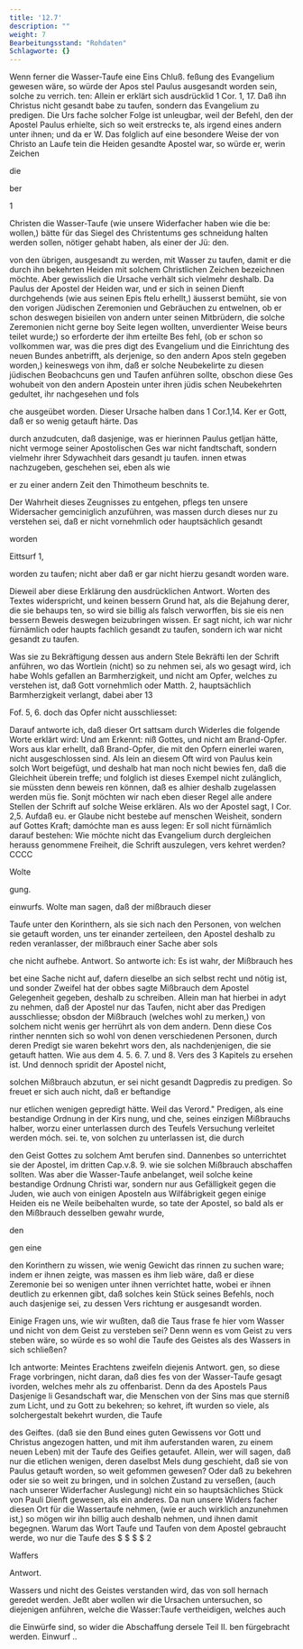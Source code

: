 ```yaml
---
title: '12.7'
description: ""
weight: 7
Bearbeitungsstand: "Rohdaten"
Schlagworte: {}
---
```

<!-- Seite 591 -->



Wenn ferner die Wasser-Taufe eine Eins Chluß. feßung des Evangelium gewesen wäre, so würde der Apos stel Paulus ausgesandt worden sein, solche zu verrich. ten: Allein er erklärt sich ausdrücklid 1 Cor. 1, 17. Daß ihn Christus nicht gesandt babe zu taufen, sondern das Evangelium zu predigen. Die Urs fache solcher Folge ist unleugbar, weil der Befehl, den der Apostel Paulus erhielte, sich so weit erstrecks te, als irgend eines andern unter ihnen; und da er W. Das folglich auf eine besondere Weise der von Christo an Laufe tein die Heiden gesandte Apostel war, so würde er, werin Zeichen

die

ber

1
<!-- Seite 592 -->
Christen die Wasser-Taufe (wie unsere Widerfacher haben
wie die be: wollen,) bätte für das Siegel des Christentums ges
schneidung halten werden sollen, nötiger gehabt haben, als einer
der Jü:
den.

von den übrigen, ausgesandt zu werden, mit Wasser
zu taufen, damit er die durch ihn bekehrten Heiden
mit solchem Christlichen Zeichen bezeichnen möchte.
Aber gewisslich die Ursache verhält sich vielmehr deshalb.
Da Paulus der Apostel der Heiden war, und er sich
in seinen Dienft durchgehends (wie aus seinen Epis
ftelu erhellt,) äusserst bemüht, sie von den vorigen
 Jüdischen Zeremonien und Gebräuchen zu entwelnen,
 ob er schon deswegen bisieilen von andern unter
seinen Mitbrüdern, die solche Zeremonien nicht gerne
boy Seite legen wollten, unverdienter Weise beurs
teilet wurde;) so erforderte der ihm
 erteilte Bes
fehl, (ob er schon so vollkommen war, was die pres
digt des Evangelium und die Einrichtung des neuen
Bundes anbetrifft, als derjenige, so den andern Apos
steln gegeben worden,) keineswegs von ihm, daß er
solche Neubekelirte zu diesen jüdischen Beobachcuns
gen und Taufen anführen sollte, obschon diese Ges
wohubeit von den andern Apostein unter ihren jüdis
schen Neubekehrten gedultet, ihr nachgesehen und fols

che ausgeübet worden. Dieser Ursache halben dans 1 Cor.1,14. Ker er Gott, daß er so wenig getauft härte. Das

durch anzudcuten, daß dasjenige, was er hierinnen Paulus getljan hätte, nicht vermoge seiner Apostolischen Ges war nicht fandtschaft, sondern vielmehr ihrer Sdywachheit dars gesandt ju taufen. innen etwas nachzugeben, geschehen sei, eben als wie

er zu einer andern Zeit den Thimotheum beschnits te.

Der Wahrheit dieses Zeugnisses zu entgehen, pflegs ten unsere Widersacher gemciniglich anzuführen, was massen durch dieses nur zu verstehen sei, daß er nicht vornehmlich oder hauptsächlich gesandt

worden

Eittsurf 1,
<!-- Seite 593 -->

worden zu taufen; nicht aber daß er gar nicht hierzu gesandt worden ware.

Dieweil aber diese Erklärung den ausdrücklichen Antwort. Worten des Textes widerspricht, und keinen bessern Grund hat, als die Bejahung derer, die sie behaups ten, so wird sie billig als falsch verworffen, bis sie eis nen bessern Beweis deswegen beizubringen wissen. Er sagt nicht, ich war nichr fürnämlich oder haupts fachlich gesandt zu taufen, sondern ich war nicht gesandt zu taufen.

Was sie zu Bekräftigung dessen aus andern Stele Bekräfti len der Schrift anführen, wo das Wortlein (nicht) so zu nehmen sei, als wo gesagt wird, ich habe Wohls gefallen an Barmherzigkeit, und nicht am Opfer, welches zu verstehen ist, daß Gott vornehmlich oder Matth. 2, hauptsächlich Barmherzigkeit verlangt, dabei aber 13

Fof. 5, 6. doch das Opfer nicht ausschliesset:

Darauf antworte ich, daß dieser Ort sattsam durch Widerles die folgende Worte erklärt wird: Und am Erkennt: niß Gottes, und nicht am Brand-Opfer. Wors aus klar erhellt, daß Brand-Opfer, die mit den Opfern einerlei waren, nicht ausgeschlossen sind. Als lein an diesem Oft wird von Paulus kein solch Wort beigefügt, und deshalb
 hat man noch nicht bewies fen, daß die Gleichheit überein treffe; und folglich ist dieses Exempel nicht zulänglich, sie müssten denn beweis ren können, daß es alhier deshalb zugelassen werden müs fie. Sonjt möchten wir nach eben dieser Regel alle andere Stellen der Schrift auf solche Weise erklären. Als wo der Apostel sagt, I Cor. 2,5. Aufdaß eu. er Glaube nicht bestebe auf menschen Weisheit, sondern auf Gottes Kraft; damóchte man es auss legen: Er soll nicht fürnämlich darauf bestehen: Wie möchte nicht das Evangelium durch dergleichen herauss genommene Freiheit, die Schrift auszulegen, vers kehret werden? CCCC

Wolte

gung.
<!-- Seite 594 -->
einwurfs. Wolte man sagen, daß der mißbrauch dieser

Taufe unter den Korinthern, als sie sich nach den Personen, von welchen sie getauft worden, uns ter einander zerteileen, den Apostel deshalb zu reden veranlasser, der mißbrauch einer Sache aber sols

che nicht aufhebe. Antwort. So antworte ich: Es ist wahr, der Mißbrauch hes

bet eine Sache nicht auf, dafern dieselbe an sich selbst recht und nötig ist, und sonder Zweifel hat der obbes sagte Mißbrauch dem Apostel Gelegenheit gegeben, deshalb zu schreiben. Allein man hat hierbei in adyt zu nehmen, daß der Apostel nur das Taufen, nicht aber das Predigen ausschliesse; obsdon der Mißbrauch (welches wohl zu merken,) von solchem nicht wenis ger herrührt als von dem andern. Denn diese Cos rinther nennten sich so wohl von denen verschiedenen Personen, durch deren Predigt sie waren bekehrt wors den, als nachdenjenigen, die sie getauft hatten. Wie aus dem 4. 5. 6. 7. und 8. Vers des 3 Kapitels zu ersehen ist. Und dennoch spridit der Apostel nicht,

solchen Mißbrauch abzutun, er sei nicht gesandt Dagpredis zu predigen. So freuet er sich auch nicht, daß er beftandige

nur etlichen wenigen gepredigt hätte. Weil das Verord." Predigen, als eine bestandige Ordnung in der Kirs nung, und che, seines einzigen Mißbrauchs halber, worzu einer unterlassen durch des Teufels Versuchung verleitet werden móch. sei. te, von solchen zu unterlassen ist, die durch

den Geist Gottes zu solchem Amt berufen sind. Dannenbes so unterrichtet sie der Apostel, im dritten Cap.v.8. 9. wie sie solchen Mißbrauch abschaffen sollten. Was aber die Wasser-Taufe anbelanget, weil solche keine bestandige Ordnung Christi war, sondern nur aus Gefälligkeit gegen die Juden, wie auch von einigen Aposteln aus Wilfábrigkeit gegen einige Heiden eis ne Weile beibehalten wurde, so tate der Apostel, so bald als er den Mißbrauch desselben gewahr wurde,

den

gen eine

<!-- Seite 595 -->


den Korinthern zu wissen, wie wenig Gewicht das rinnen zu suchen ware; indem er ihnen zeigte, was massen es ihm lieb wäre, daß er diese Zeremonie bei so wenigen unter ihnen verrichtet hatte, wobei er ihnen deutlich zu erkennen gibt, daß solches kein Stück seines Befehls, noch auch dasjenige sei, zu dessen Vers richtung er ausgesandt worden.

Einige Fragen uns, wie wir wußten, daß die Taus frase fe hier vom Wasser und nicht von dem Geist zu versteben sei? Denn wenn es vom Geist zu vers steben wäre, so würde es so wohl die Taufe des Geistes als des Wassers in sich schließen?

Ich antworte: Meintes Erachtens zweifeln diejenis Antwort. gen, so diese Frage vorbringen, nicht daran, daß dies fes von der Wasser-Taufe gesagt ivorden, welches mehr als zu offenbarist. Denn da des Apostels Paus Dasjenige li Gesandschaft war, die Menschen von der Sins mas que sterniß zum Licht, und zu Gott zu bekehren; so kehret, ift wurden so viele, als solchergestalt bekehrt wurden, die Taufe

des Geiftes. (daß sie den Bund eines guten Gewissens vor Gott und Christus angezogen hatten, und mit ihm auferstanden waren, zu einem neuen Leben) mit der Taufe des Geifies getaufet. Allein, wer will sagen, daß nur die etlichen wenigen, deren daselbst Mels dung geschieht, daß sie von Paulus getauft worden, so weit gefommen gewesen? Oder daß zu bekehren oder sie so weit zu bringen, und in solchen Zustand zu verseßen, (auch nach unserer Widerfacher Auslegung) nicht ein so hauptsächliches Stück von Pauli Dienft gewesen, als ein anderes. Da nun unsere Widers facher diesen Ort für die Wassertaufe nehmen, (wie er auch wirklich anzunehmen ist,) so mögen wir ihn billig auch deshalb nehmen, und ihnen damit begegnen. Warum das Wort Taufe und Taufen von dem Apostel gebraucht werde, wo nur die Taufe des $ $ $ $ 2

Waffers

Antwort.
<!-- Seite 596 -->
Wassers und nicht des Geistes verstanden wird, das von soll hernach geredet werden. Jeßt aber wollen wir die Ursachen untersuchen, so diejenigen anführen, welche die Wasser:Taufe vertheidigen, welches auch

die Einwürfe sind, so wider die Abschaffung dersele Teil II. ben fürgebracht werden. Einwurf ..
